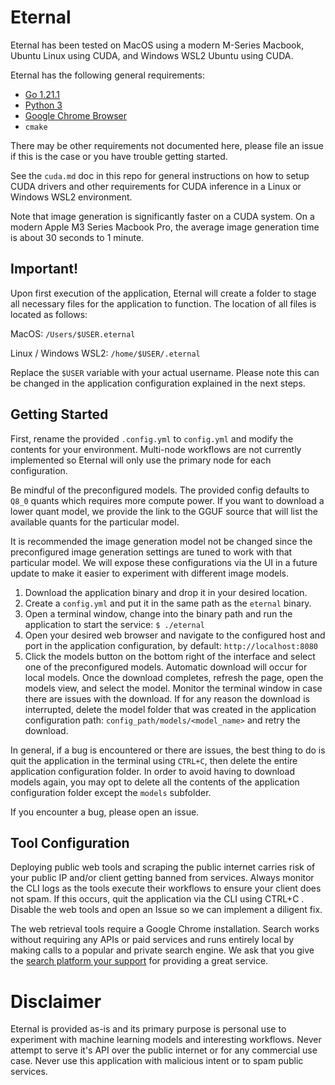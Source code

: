# Eternal

Eternal has been tested on MacOS using a modern M-Series Macbook, Ubuntu Linux using CUDA, and Windows WSL2 Ubuntu using CUDA. 

Eternal has the following general requirements:

- [Go 1.21.1](https://go.dev/doc/install)
- [Python 3](https://www.python.org/downloads/)
- [Google Chrome Browser](https://www.google.com/chrome/)
- `cmake`

There may be other requirements not documented here, please file an issue if this is the case or you have trouble getting started.

See the `cuda.md` doc in this repo for general instructions on how to setup CUDA drivers and other requirements for CUDA inference in a Linux or Windows WSL2 environment.

Note that image generation is significantly faster on a CUDA system. On a modern Apple M3 Series Macbook Pro, the average image generation time is about 30 seconds to 1 minute.

## Important!

Upon first execution of the application, Eternal will create a folder to stage all necessary files for the application to function. The location of all files is located as follows:

MacOS: `/Users/$USER.eternal`

Linux / Windows WSL2: `/home/$USER/.eternal`

Replace the `$USER` variable with your actual username. Please note this can be changed in the application configuration explained in the next steps.

## Getting Started

First, rename the provided `.config.yml` to `config.yml` and modify the contents for your environment. Multi-node workflows are not currently implemented so Eternal will only use the primary node for each configuration.

Be mindful of the preconfigured models. The provided config defaults to `Q8_0` quants which requires more compute power. If you want to download a lower quant model, we provide the link to the GGUF source that will list the available quants for the particular model.

It is recommended the image generation model not be changed since the preconfigured image generation settings are tuned to work with that particular model. We will expose these configurations via the UI in a future update to make it easier to experiment with different image models.

1. Download the application binary and drop it in your desired location.
2. Create a `config.yml` and put it in the same path as the `eternal` binary.
3. Open a terminal window, change into the binary path and run the application to start the service: `$ ./eternal`
4. Open your desired web browser and navigate to the configured host and port in the application configuration, by default: `http://localhost:8080` 
5. Click the models button on the bottom right of the interface and select one of the preconfigured models. Automatic download will occur for local models. Once the download completes, refresh the page, open the models view, and select the model. Monitor the terminal window in case there are issues with the download. If for any reason the download is interrupted, delete the model folder that was created in the application configuration path: `config_path/models/<model_name>` and retry the download.

In general, if a bug is encountered or there are issues, the best thing to do is quit the application in the terminal using `CTRL+C`, then delete the entire application configuration folder. In order to avoid having to download models again, you may opt to delete all the contents of the application configuration folder except the `models` subfolder.

If you encounter a bug, please open an issue.

## Tool Configuration

Deploying public web tools and scraping the public internet carries risk of your public IP and/or client getting banned from services. Always monitor the CLI logs as the tools execute their workflows to ensure your client does not spam. If this occurs, quit the application via the CLI using CTRL+C . Disable the web tools and open an Issue so we can implement a diligent fix.

The web retrieval tools require a Google Chrome installation. Search works without requiring any APIs or paid services and runs entirely local by making calls to a popular and private search engine. We ask that you give the [search platform your support](https://duckduckgo.com/donations) for providing a great service.


# Disclaimer

Eternal is provided as-is and its primary purpose is personal use to experiment with machine learning models and interesting workflows. Never attempt to serve it's API over the public internet or for any commercial use case. Never use this application with malicious intent or to spam public services.
